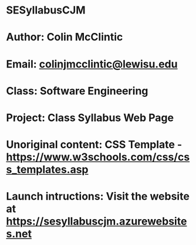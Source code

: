 # SESyllabusCJM
# Author: Colin McClintic
# Email: colinjmcclintic@lewisu.edu
# Class: Software Engineering
# Project: Class Syllabus Web Page
# Unoriginal content: CSS Template - https://www.w3schools.com/css/css_templates.asp
# Launch intructions: Visit the website at https://sesyllabuscjm.azurewebsites.net
